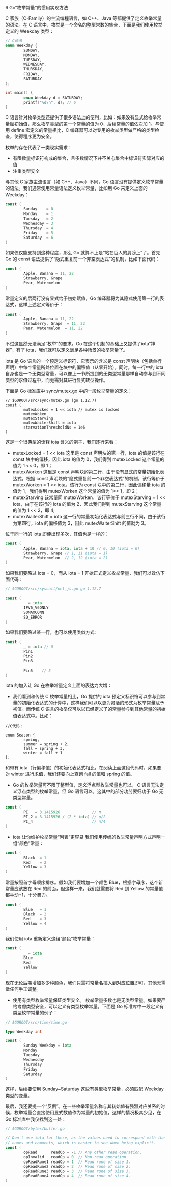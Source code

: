 6 Go“枚举常量”的惯用实现方法

C 家族（C-Family）的主流编程语言，如 C++、Java 等都提供了定义枚举常量的语法。在 C 语言中，枚举是一个命名的整型常数的集合，下面是我们使用枚举定义的 Weekday 类型：

```c
// C语法
enum Weekday {
        SUNDAY,
        MONDAY,
        TUESDAY,
        WEDNESDAY,
        THURSDAY,
        FRIDAY,
        SATURDAY
};

int main() {
        enum Weekday d = SATURDAY;
        printf("%d\n", d); // 6
}
```

C 语言针对枚举类型还提供了很多语法上的便利，比如：如果没有显式给枚举常量赋初始值，那么枚举类型的第一个常量的值为 0，后续常量的值依次加 1。与使用 define 宏定义的常量相比，C 编译器可以对专用的枚举类型做严格的类型检查，使得程序更为安全。

枚举的存在代表了一类现实需求：

- 有限数量标识符构成的集合，且多数情况下并不关心集合中标识符实际对应的值
- 注重类型安全

与其他 C 家族主流语言（如 C++、Java）不同，Go 语言没有提供定义枚举常量的语法。我们通常使用常量语法定义枚举常量，比如用 Go 来定义上面的 Weekday：

```go
const (
        Sunday    = 0
        Monday    = 1
        Tuesday   = 2
        Wednesday = 3
        Thursday  = 4
        Friday    = 5
        Saturday  = 6
)
```

如果仅仅能支持到这种程度，那么 Go 就算不上是“站在巨人的肩膀上”了。首先 Go 的 const 语法提供了“隐式重复前一个非空表达式”的机制，比如下面代码：

```go
const (
        Apple, Banana = 11, 22
        Strawberry, Grape 
        Pear, Watermelon 
)
```

常量定义的后两行没有显式给予初始赋值，Go 编译器将为其隐式使用第一行的表达式，这样上述定义等价于：

```go
const (
        Apple, Banana = 11, 22
        Strawberry, Grape  = 11, 22
        Pear, Watermelon  = 11, 22
)
```

不过这显然无法满足“枚举”的要求。Go 在这个机制的基础上又提供了iota“神器”，有了 iota，我们就可以定义满足各种场景的枚举常量了。

iota 是 Go 语言的一个预定义标识符，它表示的含义是 const 声明块（包括单行声明）中每个常量所处位置在块中的偏移值（从零开始）。同时，每一行中的 iota 自身也是一个无类型常量，可以像上一节所提到的无类型常量那样自动参与到不同类型的求值过程中，而无需对其进行显式转型操作。

下面是 Go 标准库中 sync/mutex.go 中的一段枚举常量的定义：

```
// $GOROOT/src/sync/mutex.go (go 1.12.7)
const ( 
        mutexLocked = 1 << iota // mutex is locked
        mutexWoken
        mutexStarving
        mutexWaiterShift = iota
        starvationThresholdNs = 1e6
)
```

这是一个很典型的诠释 iota 含义的例子，我们逐行来看：

- mutexLocked = 1 << iota 这里是 const 声明块的第一行，iota 的值是该行在 const 块中的偏移，因此 iota 的值为 0，我们得到 mutexLocked 这个常量的值为 1 << 0，即 1；
- mutexWorken 这里是 const 声明块的第二行，由于没有显式的常量初始化表达式，根据 const 声明块的“隐式重复前一个非空表达式”的机制，该行等价于 mutexWorken = 1 << iota。该行为 const 块中的第二行，因此偏移量 iota 的值为 1，我们得到 mutexWorken 这个常量的值为 1<< 1，即 2；
- mutexStarving 该常量同 mutexWorken，该行等价于 mutexStarving = 1 << iota，由于在该行的 iota 的值为 2，因此我们得到 mutexStarving 这个常量的值为 1 << 2，即 4;
- mutexWaiterShift = iota 这一行的常量初始化表达式与前三行不同，由于该行为第四行，iota 的偏移值为 3，因此 mutexWaiterShift 的值就为 3。

位于同一行的 iota 即便出现多次，其值也是一样的：

```go
const (
        Apple, Banana = iota, iota + 10 // 0, 10 (iota = 0)
        Strawberry, Grape // 1, 11 (iota = 1)
        Pear, Watermelon  // 2, 12 (iota = 2)
)
```

如果我们要略过 iota = 0，而从 iota = 1 开始正式定义枚举常量，我们可以效仿下面代码：

```go
// $GOROOT/src/syscall/net_js.go go 1.12.7

const (
        _ = iota
        IPV6_V6ONLY
        SOMAXCONN
        SO_ERROR
)
```

如果我们要略过某一行，也可以使用类似方式:

```go
const (
        _ = iota // 0
        Pin1
        Pin2
        Pin3
        _
        Pin5    // 5   
)
```

iota 的加入让 Go 在枚举常量定义上面的表达力大增：

- 我们看到和传统 C 枚举常量相比，Go 提供的 iota 预定义标识符可以参与到常量的初始化表达式的计算中，这样我们可以以更为灵活的形式为枚举常量赋予初值。而传统 C 语言的枚举仅可以以已经定义了的常量参与到其他常量的初始值表达式中。比如：

```
//C代码：

enum Season {
        spring,
        summer = spring + 2,
        fall = spring + 3,
        winter = fall + 1
};
```

和带有 iota（行偏移值）的初始化表达式相比，在阅读上面这段代码时，如果要对 winter 进行求值，我们还要向上查询 fall 的值和 spring 的值。

- Go 的枚举常量可不限于整型值，定义浮点型枚举常量也可以。
  C 语言无法定义浮点类型的枚举常量，但 Go 语言可以，这其中的部分功劳要归功于 Go 无类型常量。

```go
const (
        PI   = 3.1415926              // π
        PI_2 = 3.1415926 / (2 * iota) // π/2
        PI_4                          // π/4   
)  
```

- iota 让你维护枚举常量“列表”更容易
  我们使用传统的枚举常量声明方式声明一组“颜色”常量：

```go
const ( 
        Black  = 1 
        Red    = 2
        Yellow = 3
)
```

常量按照首字母顺序排序。假如我们要增加一个颜色 Blue，根据字母序，这个新常量应该放在 Red 的前面，但这样一来，我们就需要将 Red 到 Yellow 的常量值都手动+1，十分费力。

```go
const (
        Blue   = 1
        Black  = 2
        Red    = 3
        Yellow = 4
)
```

我们使用 iota 重新定义这组“颜色”枚举常量：

```go
const (
        _ = iota     
        Blue
        Red 
        Yellow     
)
```

现在无论后期增加多少种颜色，我们只需将常量名插入到对应位置即可，其他无需做任何手工调整。

- 使用有类型枚举常量保证类型安全。
  枚举常量多数也是无类型常量。如果要严格考虑类型安全，可以定义有类型枚举常量。下面是 Go 标准库中一段定义有类型枚举常量的例子：

```go
// $GOROOT/src/time/time.go

type Weekday int

const (
        Sunday Weekday = iota
        Monday
        Tuesday
        Wednesday
        Thursday
        Friday
        Saturday
)
```

这样，后续要使用 Sunday~Saturday 这些有类型枚举常量，必须匹配 Weekday 类型的变量。

最后，我还要提一个“反例”。在一些枚举常量名称与其初始值有强烈对应关系的时候，枚举常量会直接使用显式数值作为常量的初始值，这样的情况极其少见，在 Go 标准库中我仅找到这一处：

```go
// $GOROOT/bytes/buffer.go

// Don't use iota for these, as the values need to correspond with the
// names and comments, which is easier to see when being explicit.
const (
        opRead      readOp = -1 // Any other read operation.
        opInvalid   readOp = 0  // Non-read operation.
        opReadRune1 readOp = 1  // Read rune of size 1.
        opReadRune2 readOp = 2  // Read rune of size 2.
        opReadRune3 readOp = 3  // Read rune of size 3.
        opReadRune4 readOp = 4  // Read rune of size 4.
)
```